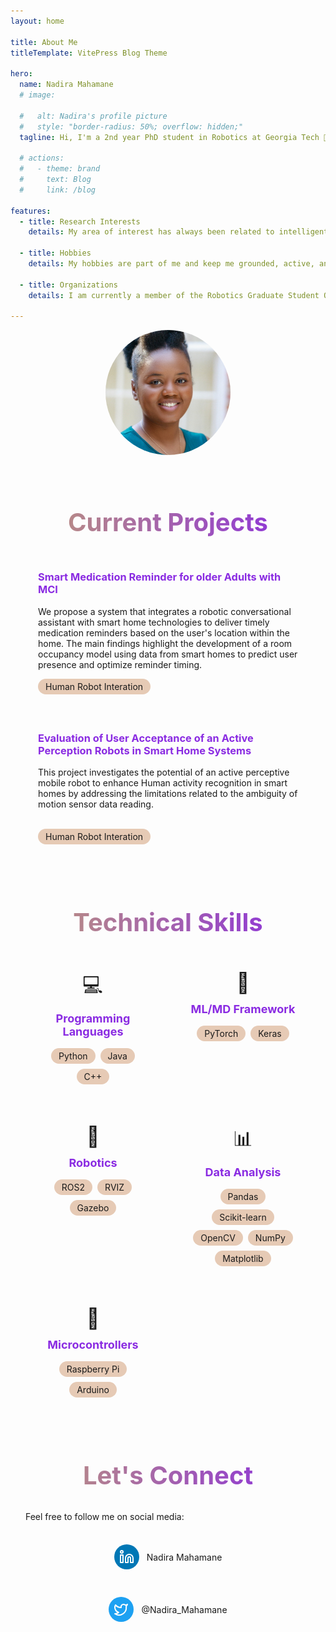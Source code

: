 ```yaml
---
layout: home

title: About Me
titleTemplate: VitePress Blog Theme

hero:
  name: Nadira Mahamane
  # image:

  #   alt: Nadira's profile picture
  #   style: "border-radius: 50%; overflow: hidden;"
  tagline: Hi, I'm a 2nd year PhD student in Robotics at Georgia Tech 🐝. I previously graduated with a bachelor in Engineering Physics and minors in Computer Science and Mathematics from the University of Central Arkansas (UCA) 🐻.

  # actions:
  #   - theme: brand
  #     text: Blog
  #     link: /blog

features:
  - title: Research Interests
    details: My area of interest has always been related to intelligent systems. Particularly how they can be integrated in smart homes and heathcare to improve people’s daily lives in their environment. I am currently a student researcher in the <a class="text-blue-300 hover:text-blue-400" href="https://rail.gatech.edu/" target="_blank" rel="noopener noreferrer">RAIL lab</a>  under Dr. Sonia Chernova where I investigate smart medication systems for older adults with Mild cognitive Impairment living in smart homes. our main goal for this research is for intelligent systems (Robots and conversatonal agents) to be able to determine the right/opportune timing to initiate conversation or tell the older adult to take their medication.

  - title: Hobbies
    details: My hobbies are part of me and keep me grounded, active, and motivated. I am an outdoor person therefore love to hike, run to connect with mother nature. I used to play Basket ball and still pratice when I get time or connects with basketball enthousiasts. My nomadic self always enjoy a great vacation where I get to discover new culture, discover the rich cuisine and understand human kind. I recently discovered Zouk Dance and Rock Climbing thanks to my fellow labmates and I have enjoyed steaming the stress and fatigue of grad school through those activities. 
  
  - title: Organizations 
    details: I am currently a member of the Robotics Graduate Student Organization (RoboGrads) and the African Graduate Students Connect (AGSC) at Georgia Tech. Previously I have been Treasurer of the Robotics Club at UCA, Vice President of the Girls Who Code Loop at UCA, President of the Society of Physics Students at UCA, and President of the National Society of Collegiate Students at UCA.
    
---
```


<div style="text-align: center">
  <img src="./assets/images/nadira.JPG"; alt="Nadira's profile picture" style="border-radius: 50%; width: 200px; height: 200px; object-fit: cover;">
</div>

<div class="projects-section">
  <h1 class="section-title">Current Projects</h1>

  <div class="projects-container">
    <div class="project-card">
      <h3>Smart Medication Reminder for older Adults with MCI</h3>
      <p>We propose a system that integrates a robotic conversational assistant with smart home technologies to deliver timely medication reminders based on the user's location within the home. The main findings highlight the development of a room occupancy model using data from smart homes to predict user presence and optimize reminder timing.</p>
      <span class="skill-pill">Human Robot Interation</span>
      <!-- <a href="/projects/robot-navigation">Learn more →</a> -->
    </div>
    <div class="project-card">
      <h3>Evaluation of User Acceptance of an Active Perception Robots in Smart Home Systems</h3>
      <p>This project investigates the potential of an active perceptive mobile robot to enhance Human activity recognition in smart homes by addressing the limitations related to the ambiguity of motion sensor data reading.
      </p>
      <br>
      <span class="skill-pill">Human Robot Interation</span>
      <!-- <a href="/projects/human-robot">Learn more →</a> -->
    </div>
  </div>
</div>
<div class="skills-section">
  <h1 class="section-title">Technical Skills</h1>
  
  <div class="skills-container">
    <div class="skill-category">
      <div class="skill-icon">💻</div>
      <h3>Programming Languages</h3>
      <div class="skill-pills">
        <span class="skill-pill">Python</span>
        <span class="skill-pill">Java</span>
        <span class="skill-pill">C++</span>
      </div>
    </div>
    <div class="skill-category">
      <div class="skill-icon">🧠</div>
      <h3>ML/MD Framework</h3>
      <div class="skill-pills">
        <span class="skill-pill">PyTorch</span>
        <span class="skill-pill">Keras</span>
      </div>
    </div>
    <div class="skill-category">
      <div class="skill-icon">🤖</div>
      <h3>Robotics</h3>
      <div class="skill-pills">
        <span class="skill-pill">ROS2</span>
        <span class="skill-pill">RVIZ</span>
        <span class="skill-pill">Gazebo</span>
      </div>
    </div>
    <div class="skill-category">
      <div class="skill-icon">📊</div>
      <h3>Data Analysis</h3>
      <div class="skill-pills">
        <span class="skill-pill">Pandas</span>
        <span class="skill-pill">Scikit-learn</span>
        <span class="skill-pill">OpenCV</span>
        <span class="skill-pill">NumPy</span>
        <span class="skill-pill">Matplotlib</span>
      </div>
    </div>
    <div class="skill-category">
      <div class="skill-icon">🔌</div>
      <h3>Microcontrollers</h3>
      <div class="skill-pills">
        <span class="skill-pill">Raspberry Pi</span>
        <span class="skill-pill">Arduino</span>
      </div>
    </div>
  </div>
</div>
<div class="connect-section">
  <h1 class="section-title">Let's Connect</h1>
  
  <div class="social-container">
    <p>Feel free to follow me on social media:</p>
    <div class="social-links">
      <a href="https://www.linkedin.com/in/nadira-m/" class="social-link">
        <div class="social-icon linkedin">
        <svg xmlns="http://www.w3.org/2000/svg" width="24" height="24" viewBox="0 0 24 24" fill="none" stroke="currentColor" stroke-width="2" stroke-linecap="round" stroke-linejoin="round"><path d="M16 8a6 6 0 0 1 6 6v7h-4v-7a2 2 0 0 0-2-2 2 2 0 0 0-2 2v7h-4v-7a6 6 0 0 1 6-6M2 9h4v12H2z"/><circle cx="4" cy="4" r="2"/></svg>
        </div>
        <span>Nadira Mahamane</span>
      </a>
      <a href="https://twitter.com/Nadira_mahamane" class="social-link">
        <div class="social-icon twitter">
          <svg xmlns="http://www.w3.org/2000/svg" width="24" height="24" viewBox="0 0 24 24" fill="none" stroke="currentColor" stroke-width="2" stroke-linecap="round" stroke-linejoin="round"><path d="M22 4s-.7 2.1-2 3.4c1.6 10-9.4 17.3-18 11.6 2.2.1 4.4-.6 6-2C3 15.5.5 9.6 3 5c2.2 2.6 5.6 4.1 9 4-.9-4.2 4-6.6 7-3.8 1.1 0 3-1.2 3-1.2"/></svg>
        </div>
        <span>@Nadira_Mahamane</span>
      </a>
    </div>
  </div>
</div>
          


<style>
:root {
  --custom-color: rgb(138,43,226);
  --custom-color-light: rgb(230, 202, 181);
  --custom-color-dark: rgb(190, 152, 121);
  --section-spacing: 80px;
}

/* Override feature titles with more specific selector */
.VPFeature .title,
.VPFeatures .title,
.vp-features-item .title,
.VPFeatures .item .title,
.VPHome .VPFeatures .title {
  color: var(--custom-color) !important;
}

/* Common section styling */
.projects-section,
.skills-section,
.connect-section {
  max-width: 1152px;
  margin: 0 auto;
  padding: 0 24px;
}

.projects-section,
.skills-section,
.connect-section {
  margin-top: var(--section-spacing);
}

/* Unified section title styling */
.section-title {
  font-size: 40px;
  font-weight: 700;
  line-height: 1.25;
  text-align: center;
  margin-bottom: 32px;
  background: linear-gradient(to right, var(--custom-color-dark), var(--custom-color));
  -webkit-background-clip: text;
  -webkit-text-fill-color: transparent;
  background-clip: text;
  color: var(--custom-color); /* Fallback for browsers that don't support gradient text */
}

.projects-container {
  display: grid;
  grid-template-columns: repeat(auto-fit, minmax(300px, 1fr));
  gap: 20px;
  margin-top: 20px;
  width: 100%;
}

.project-card {
  background-color: var(--vp-c-bg-soft);
  border-radius: 8px;
  padding: 20px;
  transition: transform 0.3s, box-shadow 0.3s;
  height: 100%;
}

.project-card:hover {
  transform: translateY(-5px);
  box-shadow: 0 5px 15px rgba(0, 0, 0, 0.1);
}

.project-card h3 {
  margin-top: 0;
  color: var(--custom-color);
}

.project-card a {
  display: inline-block;
  margin-top: 10px;
  color: var(--custom-color);
  font-weight: 500;
  text-decoration: none;
}

.project-card a:hover {
  text-decoration: underline;
}

/* Skills Section Styling */
.skills-container {
  display: grid;
  grid-template-columns: repeat(auto-fit, minmax(200px, 1fr));
  gap: 24px;
}

.skill-category {
  background-color: var(--vp-c-bg-soft);
  border-radius: 8px;
  padding: 20px;
  text-align: center;
  transition: transform 0.3s;
}

.skill-category:hover {
  transform: translateY(-5px);
}

.skill-icon {
  font-size: 32px;
  margin-bottom: 12px;
}

.skill-category h3 {
  margin: 0 0 16px;
  color: var(--custom-color);
  font-size: 18px;
}

.skill-pills {
  display: flex;
  flex-wrap: wrap;
  justify-content: center;
  gap: 8px;
}

.skill-pill {
  background-color: var(--custom-color-light);
  color: var(--vp-c-bg);
  font-size: 14px;
  padding: 4px 12px;
  border-radius: 16px;
  display: inline-block;
}

/* Connect Section Styling */
.connect-section {
  margin-bottom: var(--section-spacing);
}

.social-container {
  max-width: 600px;
  margin: 0 auto;
}

.social-container p {
  margin-bottom: 24px;
}

.social-links {
  display: flex;
  flex-wrap: wrap;
  justify-content: center;
  gap: 20px;
}

.social-link {
  display: flex;
  align-items: center;
  padding: 12px 20px;
  background-color: var(--vp-c-bg-soft);
  border-radius: 8px;
  text-decoration: none;
  color: var(--vp-c-text-1);
  transition: transform 0.3s, box-shadow 0.3s;
}

.social-link:hover {
  transform: translateY(-3px);
  box-shadow: 0 5px 15px rgba(0, 0, 0, 0.1);
}

.social-icon {
  display: flex;
  align-items: center;
  justify-content: center;
  width: 40px;
  height: 40px;
  border-radius: 50%;
  margin-right: 12px;
}

.social-icon.twitter {
  background-color: #1DA1F2;
  color: white;
}

.social-icon.linkedin {
  background-color: #0077B5;
  color: white;
}

@media (max-width: 768px) {
  .section-title {
    font-size: 32px;
  }
  
  .projects-container, 
  .skills-container {
    grid-template-columns: 1fr;
  }
  
  .social-links {
    flex-direction: column;
    align-items: center;
  }
}
</style>

<VPBArchives />